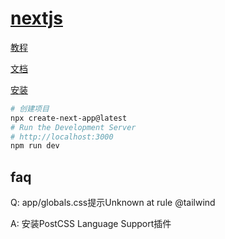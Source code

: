 # [nextjs](https://nextjs.org/)

[教程](https://nextjs.org/learn/foundations/about-nextjs)

[文档](https://nextjs.org/docs)

[安装](https://nextjs.org/docs/getting-started/installation)

```bash
# 创建项目
npx create-next-app@latest
# Run the Development Server
# http://localhost:3000
npm run dev
```

## faq

Q: app/globals.css提示Unknown at rule @tailwind

A: 安装PostCSS Language Support插件
